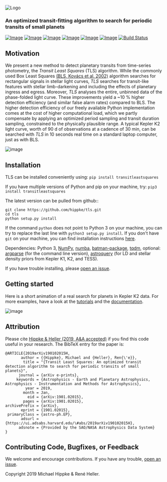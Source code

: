 ![Logo](https://raw.githubusercontent.com/hippke/tls/master/docs/source/logo.png)
### An optimized transit-fitting algorithm to search for periodic transits of small planets
[![Image](https://img.shields.io/badge/license-MIT-blue.svg)](https://github.com/hippke/tls/blob/master/LICENSE)
[![Image](https://img.shields.io/badge/Python-2.7%20%26%203.5%2B-blue.svg)](https://pypi.org/project/transitleastsquares/)
[![Image](https://img.shields.io/badge/pip%20install-transitleastsquares-blue.svg)](https://pypi.org/project/transitleastsquares/)
[![Image](https://img.shields.io/badge/documentation-%E2%9C%93-blue.svg)](https://transitleastsquares.readthedocs.io/en/latest/index.html)
[![Image](https://img.shields.io/badge/tutorials-%E2%9C%93-blue.svg)](https://github.com/hippke/tls/tree/master/tutorials)
[![Image](https://img.shields.io/badge/arXiv-1901.02015-blue.svg)](https://arxiv.org/abs/1901.02015)
[![Build Status](https://travis-ci.com/hippke/tls.svg?branch=master)](https://travis-ci.com/hippke/tls)


## Motivation
We present a new method to detect planetary transits from time-series photometry, the *Transit Least Squares* (TLS) algorithm. While the commonly used Box Least Squares [(BLS, Kovács et al. 2002)](http://adsabs.harvard.edu/abs/2002A%26A...391..369K) algorithm searches for rectangular signals in stellar light curves, *TLS* searches for transit-like features with stellar limb-darkening and including the effects of planetary ingress and egress. Moreover, *TLS* analyses the entire, unbinned data of the phase-folded light curve. These improvements yield a ~10 % higher detection efficiency (and similar false alarm rates) compared to BLS. The higher detection efficiency of our freely available Python implementation comes at the cost of higher computational load, which we partly compensate by applying an optimized period sampling and transit duration sampling, constrained to the physically plausible range. A typical Kepler K2 light curve, worth of 90 d of observations at a cadence of 30 min, can be searched with *TLS* in 10 seconds real time on a standard laptop computer, just as with BLS.

![image](https://raw.githubusercontent.com/hippke/tls/master/docs/source/frontpage_rescaled.png)

## Installation

TLS can be installed conveniently using: `pip install transitleastsquares`

If you have multiple versions of Python and pip on your machine, try: `pip3 install transitleastsquares`

The latest version can be pulled from github::
```
git clone https://github.com/hippke/tls.git
cd tls
python setup.py install
```

If the command `python` does not point to Python 3 on your machine, you can try to replace the last line with `python3 setup.py install`. If you don't have `git` on your machine, you can find installation instructions [here](https://git-scm.com/book/en/v2/Getting-Started-Installing-Git).


Dependencies:
Python 3,
[NumPy](http://www.numpy.org/),
[numba](http://numba.pydata.org/),
[batman-package](https://www.cfa.harvard.edu/~lkreidberg/batman/),
[tqdm](https://github.com/tqdm/tqdm),
optional:
[argparse](https://docs.python.org/3/library/argparse.html) (for the command line version),
[astroquery](https://astroquery.readthedocs.io/en/latest/) (for LD and stellar density priors from Kepler K1, K2, and TESS).

If you have trouble installing, please [open an issue](https://github.com/hippke/tls/issues).


## Getting started
Here is a short animation of a real search for planets in Kepler K2 data. For more examples, have a look at the [tutorials](https://github.com/hippke/tls/tree/master/tutorials) and the [documentation](https://transitleastsquares.readthedocs.io/en/latest/index.html).

![image](https://raw.githubusercontent.com/hippke/tls/master/docs/source/animation.gif)

## Attribution
Please cite [Hippke & Heller (2019, A&A accepted)](https://ui.adsabs.harvard.edu/#abs/2019arXiv190102015H/abstract) if you find this code useful in your research. The BibTeX entry for the paper is:

```
@ARTICLE{2019arXiv190102015H,
       author = {{Hippke}, Michael and {Heller}, Ren{\'e}},
        title = "{Transit Least Squares: An optimized transit detection algorithm to search for periodic transits of small planets}",
      journal = {arXiv e-prints},
     keywords = {Astrophysics - Earth and Planetary Astrophysics, Astrophysics - Instrumentation and Methods for Astrophysics},
         year = 2019,
        month = Jan,
          eid = {arXiv:1901.02015},
        pages = {arXiv:1901.02015},
archivePrefix = {arXiv},
       eprint = {1901.02015},
 primaryClass = {astro-ph.EP},
       adsurl = {https://ui.adsabs.harvard.edu/\#abs/2019arXiv190102015H},
      adsnote = {Provided by the SAO/NASA Astrophysics Data System}
}
```

## Contributing Code, Bugfixes, or Feedback
We welcome and encourage contributions. If you have any trouble, [open an issue](https://github.com/hippke/tls/issues).

Copyright 2019 Michael Hippke & René Heller.
